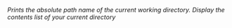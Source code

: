 *Prints the absolute path name of the current working directory.*
*Display the contents list of your current directory*
